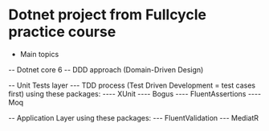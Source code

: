# Dotnet project from Fullcycle practice course

- Main topics

-- Dotnet core 6
-- DDD approach (Domain-Driven Design)

-- Unit Tests layer
--- TDD process (Test Driven Development  = test cases first) using these packages:
---- XUnit
---- Bogus
---- FluentAssertions
---- Moq

--  Application Layer using these packages:
--- FluentValidation
--- MediatR
